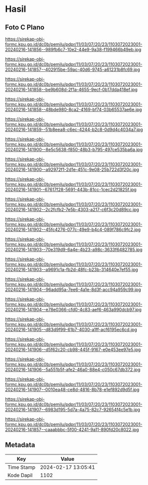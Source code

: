 # Hasil

## Foto C Plano

https://sirekap-obj-formc.kpu.go.id/dc0b/pemilu/pdpr/11/03/07/20/23/1103072023001-20240216-141856--989fb6c7-10e2-44e9-9a38-f199466b49eb.jpg

https://sirekap-obj-formc.kpu.go.id/dc0b/pemilu/pdpr/11/03/07/20/23/1103072023001-20240216-141857--402915be-59ac-40d6-9745-a61231b8fc69.jpg

https://sirekap-obj-formc.kpu.go.id/dc0b/pemilu/pdpr/11/03/07/20/23/1103072023001-20240216-141858--be9b608d-2f1a-4655-9ecf-0b17dda418ef.jpg

https://sirekap-obj-formc.kpu.go.id/dc0b/pemilu/pdpr/11/03/07/20/23/1103072023001-20240216-141858--48bde980-8ca2-4169-bf74-03b65537ae6e.jpg

https://sirekap-obj-formc.kpu.go.id/dc0b/pemilu/pdpr/11/03/07/20/23/1103072023001-20240216-141859--51b8eea8-c6ec-4244-b2c8-0d9d4c4034a7.jpg

https://sirekap-obj-formc.kpu.go.id/dc0b/pemilu/pdpr/11/03/07/20/23/1103072023001-20240216-141900--8e5c5638-f850-48b3-b795-497ce535ba6a.jpg

https://sirekap-obj-formc.kpu.go.id/dc0b/pemilu/pdpr/11/03/07/20/23/1103072023001-20240216-141900--a92972f1-2d1e-451c-9e08-25b722d3f20c.jpg

https://sirekap-obj-formc.kpu.go.id/dc0b/pemilu/pdpr/11/03/07/20/23/1103072023001-20240216-141901--67617f28-5691-443b-81cc-1cec2d21825f.jpg

https://sirekap-obj-formc.kpu.go.id/dc0b/pemilu/pdpr/11/03/07/20/23/1103072023001-20240216-141902--2c2fcfb2-7e5b-4303-a217-c6f3c20d89cc.jpg

https://sirekap-obj-formc.kpu.go.id/dc0b/pemilu/pdpr/11/03/07/20/23/1103072023001-20240216-141902--45fc4276-077c-49e9-b4c4-089f786c9fc2.jpg

https://sirekap-obj-formc.kpu.go.id/dc0b/pemilu/pdpr/11/03/07/20/23/1103072023001-20240216-141903--70e319d9-6a4e-4b23-a98c-3633f6482785.jpg

https://sirekap-obj-formc.kpu.go.id/dc0b/pemilu/pdpr/11/03/07/20/23/1103072023001-20240216-141903--a9691c1a-fb2d-48fc-b23b-314640e7ef55.jpg

https://sirekap-obj-formc.kpu.go.id/dc0b/pemilu/pdpr/11/03/07/20/23/1103072023001-20240216-141904--96add95a-7ee6-4a1e-8d3f-acc94a959c99.jpg

https://sirekap-obj-formc.kpu.go.id/dc0b/pemilu/pdpr/11/03/07/20/23/1103072023001-20240216-141904--e78e0366-cfd0-4c83-aef6-463a990dcb97.jpg

https://sirekap-obj-formc.kpu.go.id/dc0b/pemilu/pdpr/11/03/07/20/23/1103072023001-20240216-141905--d83d9f99-61b7-4030-a1ff-acf6195ec6cd.jpg

https://sirekap-obj-formc.kpu.go.id/dc0b/pemilu/pdpr/11/03/07/20/23/1103072023001-20240216-141906--d5f62c20-cb98-445f-9167-e0e453ee97e5.jpg

https://sirekap-obj-formc.kpu.go.id/dc0b/pemilu/pdpr/11/03/07/20/23/1103072023001-20240216-141906--5a551b5f-afe2-46a0-88e4-c050c67db372.jpg

https://sirekap-obj-formc.kpu.go.id/dc0b/pemilu/pdpr/11/03/07/20/23/1103072023001-20240216-141907--0010ea48-ce8d-4816-8b78-e1ef892d9d5f.jpg

https://sirekap-obj-formc.kpu.go.id/dc0b/pemilu/pdpr/11/03/07/20/23/1103072023001-20240216-141907--6983d195-5d7a-4a75-82c7-92654f4c5e1b.jpg

https://sirekap-obj-formc.kpu.go.id/dc0b/pemilu/pdpr/11/03/07/20/23/1103072023001-20240216-141857--caaabbbc-5f00-4241-9a11-890fd20c8022.jpg


## Metadata

| Key        | Value               |
| ---------- | ------------------- |
| Time Stamp | 2024-02-17 13:05:41 |
| Kode Dapil | 1102                |



